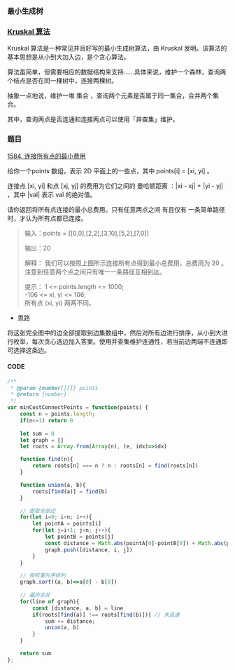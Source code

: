 ### 最小生成树
### [Kruskal 算法](https://oi-wiki.org/graph/mst/)
Kruskal 算法是一种常见并且好写的最小生成树算法，由 Kruskal 发明。该算法的基本思想是从小到大加入边，是个贪心算法。

算法虽简单，但需要相应的数据结构来支持……具体来说，维护一个森林，查询两个结点是否在同一棵树中，连接两棵树。

抽象一点地说，维护一堆 集合 ，查询两个元素是否属于同一集合，合并两个集合。

其中，查询两点是否连通和连接两点可以使用「并查集」维护。


### 题目 
[1584. 连接所有点的最小费用](https://leetcode-cn.com/problems/min-cost-to-connect-all-points/)

给你一个points 数组，表示 2D 平面上的一些点，其中 points[i] = [xi, yi] 。

连接点 [xi, yi] 和点 [xj, yj] 的费用为它们之间的 曼哈顿距离 ：|xi - xj| + |yi - yj| ，其中 |val| 表示 val 的绝对值。

请你返回将所有点连接的最小总费用。只有任意两点之间 有且仅有 一条简单路径时，才认为所有点都已连接。

> 输入：points = [[0,0],[2,2],[3,10],[5,2],[7,0]]  
> 
> 输出：20
> 
> 解释：
我们可以按照上图所示连接所有点得到最小总费用，总费用为 20 。
注意到任意两个点之间只有唯一一条路径互相到达。
> 
> 提示：
1 <= points.length <= 1000;   
-106 <= xi, yi <= 106;  
所有点 (xi, yi) 两两不同。

- 思路

将这张完全图中的边全部提取到边集数组中，然后对所有边进行排序，从小到大进行枚举，每次贪心选边加入答案。使用并查集维护连通性，若当前边两端不连通即可选择这条边。

#### CODE  

```javascript
/**
 * @param {number[][]} points
 * @return {number}
 */
var minCostConnectPoints = function(points) {
    const n = points.length;
    if(n<=1) return 0
    
    let sum = 0
    let graph = []
    let roots = Array.from(Array(n), (e, idx)=>idx)

    function find(n){
        return roots[n] === n ? n : roots[n] = find(roots[n])
    }

    function union(a, b){
        roots[find(a)] = find(b)
    }

    // 提取全部边
    for(let i=0; i<n; i++){
        let pointA = points[i]
        for(let j=i+1; j<n; j++){
            let pointB = points[j]
            const distance = Math.abs(pointA[0]-pointB[0]) + Math.abs(pointA[1]-pointB[1])
            graph.push([distance, i, j])
        }
    }

    // 按权重升序排列
    graph.sort((a, b)=>a[0] - b[0])
        
    // 遍历合并
    for(line of graph){
        const [distance, a, b] = line
        if(roots[find(a)] !== roots[find(b)]){ // 未连通
            sum += distance;
            union(a, b)
        }
    }

    return sum
};

```
